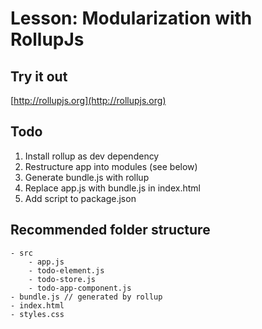 # Lesson: Modularization with RollupJs

## Try it out
[http://rollupjs.org](http://rollupjs.org)

## Todo
1. Install rollup as dev dependency
1. Restructure app into modules (see below)
1. Generate bundle.js with rollup
1. Replace app.js with bundle.js in index.html
1. Add script to package.json

## Recommended folder structure
```
- src
    - app.js
    - todo-element.js
    - todo-store.js
    - todo-app-component.js
- bundle.js // generated by rollup
- index.html
- styles.css
```
   
